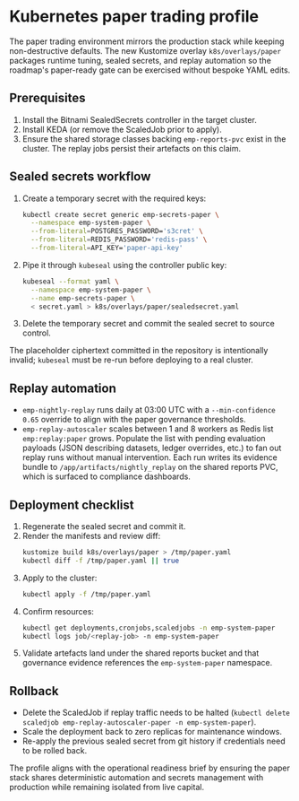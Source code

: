 # Kubernetes paper trading profile

The paper trading environment mirrors the production stack while keeping
non-destructive defaults. The new Kustomize overlay `k8s/overlays/paper`
packages runtime tuning, sealed secrets, and replay automation so the roadmap's
paper-ready gate can be exercised without bespoke YAML edits.

## Prerequisites

1. Install the Bitnami SealedSecrets controller in the target cluster.
2. Install KEDA (or remove the ScaledJob prior to apply).
3. Ensure the shared storage classes backing `emp-reports-pvc` exist in the
   cluster. The replay jobs persist their artefacts on this claim.

## Sealed secrets workflow

1. Create a temporary secret with the required keys:
   ```bash
   kubectl create secret generic emp-secrets-paper \
     --namespace emp-system-paper \
     --from-literal=POSTGRES_PASSWORD='s3cret' \
     --from-literal=REDIS_PASSWORD='redis-pass' \
     --from-literal=API_KEY='paper-api-key'
   ```
2. Pipe it through `kubeseal` using the controller public key:
   ```bash
   kubeseal --format yaml \
     --namespace emp-system-paper \
     --name emp-secrets-paper \
     < secret.yaml > k8s/overlays/paper/sealedsecret.yaml
   ```
3. Delete the temporary secret and commit the sealed secret to source control.

The placeholder ciphertext committed in the repository is intentionally invalid;
`kubeseal` must be re-run before deploying to a real cluster.

## Replay automation

- `emp-nightly-replay` runs daily at 03:00 UTC with a `--min-confidence 0.65`
  override to align with the paper governance thresholds.
- `emp-replay-autoscaler` scales between 1 and 8 workers as Redis list
  `emp:replay:paper` grows. Populate the list with pending evaluation payloads
  (JSON describing datasets, ledger overrides, etc.) to fan out replay runs
  without manual intervention. Each run writes its evidence bundle to
  `/app/artifacts/nightly_replay` on the shared reports PVC, which is surfaced
  to compliance dashboards.

## Deployment checklist

1. Regenerate the sealed secret and commit it.
2. Render the manifests and review diff:
   ```bash
   kustomize build k8s/overlays/paper > /tmp/paper.yaml
   kubectl diff -f /tmp/paper.yaml || true
   ```
3. Apply to the cluster:
   ```bash
   kubectl apply -f /tmp/paper.yaml
   ```
4. Confirm resources:
   ```bash
   kubectl get deployments,cronjobs,scaledjobs -n emp-system-paper
   kubectl logs job/<replay-job> -n emp-system-paper
   ```
5. Validate artefacts land under the shared reports bucket and that governance
   evidence references the `emp-system-paper` namespace.

## Rollback

- Delete the ScaledJob if replay traffic needs to be halted (`kubectl delete
  scaledjob emp-replay-autoscaler-paper -n emp-system-paper`).
- Scale the deployment back to zero replicas for maintenance windows.
- Re-apply the previous sealed secret from git history if credentials need to be
  rolled back.

The profile aligns with the operational readiness brief by ensuring the paper
stack shares deterministic automation and secrets management with production
while remaining isolated from live capital.
